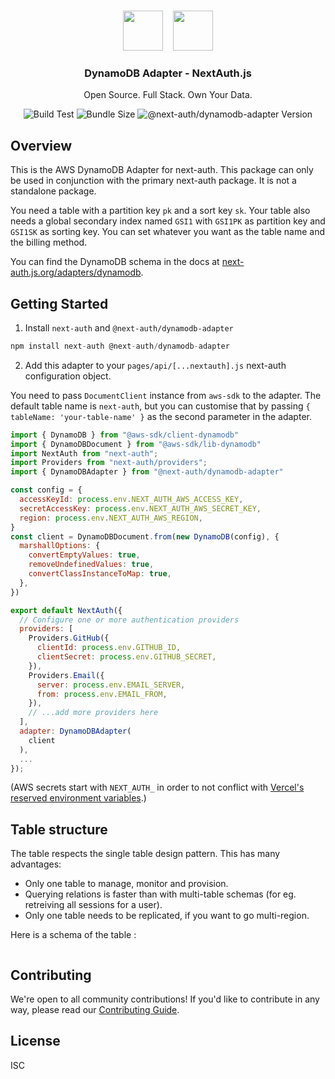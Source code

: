 <p align="center">
   <br/>
   <a href="https://next-auth.js.org" target="_blank"><img height="64px" src="https://next-auth.js.org/img/logo/logo-sm.png" /></a>&nbsp;&nbsp;&nbsp;&nbsp;<img height="64px" src="https://raw.githubusercontent.com/nextauthjs/adapters/main/packages/dynamodb/logo.png" />
   <h3 align="center"><b>DynamoDB Adapter</b> - NextAuth.js</h3>
   <p align="center">
   Open Source. Full Stack. Own Your Data.
   </p>
   <p align="center" style="align: center;">
      <img src="https://github.com/nextauthjs/adapters/actions/workflows/release.yml/badge.svg" alt="Build Test" />
      <img src="https://img.shields.io/bundlephobia/minzip/@next-auth/dynamodb-adapter/latest" alt="Bundle Size"/>
      <img src="https://img.shields.io/npm/v/@next-auth/dynamodb-adapter" alt="@next-auth/dynamodb-adapter Version" />
   </p>
</p>

## Overview

This is the AWS DynamoDB Adapter for next-auth. This package can only be used in conjunction with the primary next-auth package. It is not a standalone package.

You need a table with a partition key `pk` and a sort key `sk`. Your table also needs a global secondary index named `GSI1` with `GSI1PK` as partition key and `GSI1SK` as sorting key. You can set whatever you want as the table name and the billing method.

You can find the DynamoDB schema in the docs at [next-auth.js.org/adapters/dynamodb](https://next-auth.js.org/adapters/dynamodb).

## Getting Started

1. Install `next-auth` and `@next-auth/dynamodb-adapter`

```js
npm install next-auth @next-auth/dynamodb-adapter
```

2. Add this adapter to your `pages/api/[...nextauth].js` next-auth configuration object.

You need to pass `DocumentClient` instance from `aws-sdk` to the adapter.
The default table name is `next-auth`, but you can customise that by passing `{ tableName: 'your-table-name' }` as the second parameter in the adapter.

```js
import { DynamoDB } from "@aws-sdk/client-dynamodb"
import { DynamoDBDocument } from "@aws-sdk/lib-dynamodb"
import NextAuth from "next-auth";
import Providers from "next-auth/providers";
import { DynamoDBAdapter } from "@next-auth/dynamodb-adapter"

const config = {
  accessKeyId: process.env.NEXT_AUTH_AWS_ACCESS_KEY,
  secretAccessKey: process.env.NEXT_AUTH_AWS_SECRET_KEY,
  region: process.env.NEXT_AUTH_AWS_REGION,
}
const client = DynamoDBDocument.from(new DynamoDB(config), {
  marshallOptions: {
    convertEmptyValues: true,
    removeUndefinedValues: true,
    convertClassInstanceToMap: true,
  },
})

export default NextAuth({
  // Configure one or more authentication providers
  providers: [
    Providers.GitHub({
      clientId: process.env.GITHUB_ID,
      clientSecret: process.env.GITHUB_SECRET,
    }),
    Providers.Email({
      server: process.env.EMAIL_SERVER,
      from: process.env.EMAIL_FROM,
    }),
    // ...add more providers here
  ],
  adapter: DynamoDBAdapter(
    client
  ),
  ...
});
```

(AWS secrets start with `NEXT_AUTH_` in order to not conflict with [Vercel's reserved environment variables](https://vercel.com/docs/environment-variables#reserved-environment-variables).)

## Table structure

The table respects the single table design pattern. This has many advantages:

- Only one table to manage, monitor and provision.
- Querying relations is faster than with multi-table schemas (for eg. retreiving all sessions for a user).
- Only one table needs to be replicated, if you want to go multi-region.

Here is a schema of the table :

<p align="center">
    <img src="https://i.imgur.com/hGZtWDq.png" alt="">
</p>

## Contributing

We're open to all community contributions! If you'd like to contribute in any way, please read our [Contributing Guide](https://github.com/nextauthjs/adapters/blob/main/CONTRIBUTING.md).

## License

ISC
